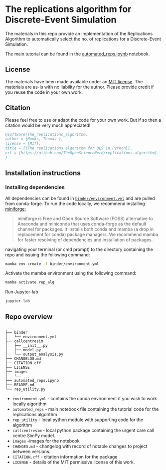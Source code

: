 # The replications algorithm for Discrete-Event Simulation

The materials in this repo provide an implementation of the Replications Algorithm to automatically select the no. of replications for a Discrete-Event Simulation.

The main tutorial can be found in the [automated_reps.ipynb](./automated_reps.ipynb) notebook.

## License

The materials have been made available under an [MIT license](LICENCE).  The materials are as-is with no liability for the author. Please provide credit if you reuse the code in your own work.

## Citation

Please feel free to use or adapt the code for your own work. But if so then a citation would be very much appreciated! 

```bibtex
@software{The_replications_algorithm,
author = {Monks, Thomas },
license = {MIT},
title = {{The replications algorithm for DES in Python}},
url = {https://github.com/TheOpenScienceNerd/replications-algorithm}
}
```

## Installation instructions

### Installing dependencies

All dependencies can be found in [`binder/environment.yml`]() and are pulled from conda-forge.  To run the code locally, we recommend installing [miniforge](https://github.com/conda-forge/miniforge);

> miniforge is Free and Open Source Software (FOSS) alternative to Anaconda and miniconda that uses conda-forge as the default channel for packages. It installs both conda and mamba (a drop in replacement for conda) package managers.  We recommend mamba for faster resolving of dependencies and installation of packages. 

navigating your terminal (or cmd prompt) to the directory containing the repo and issuing the following command:

```bash
mamba env create -f binder/environment.yml
```

Activate the mamba environment using the following command:

```bash
mamba activate rep_alg
```

Run Jupyter-lab

```bash
jupyter-lab
```

## Repo overview

```
.
├── binder
│   └── environment.yml
├── callcentresim
│   ├── __init__.py
│   ├── model.py
│   └── output_analysis.py
├── CHANGELOG.md
├── CITATION.cff
├── LICENSE
├── images
│   └── ...
├── automated_reps.ipynb
├── README.md
└── rep_utility.py
```

* `environment.yml` - contains the conda environment if you wish to work locally algorithm
* `automated_reps` - main notebook file containing the tutorial code for the replications algorithm
* `rep_utility` - local python module with supporting code for the algorithm
* `callcentresim` - local python package containing the urgent care call centre SimPy model.
* `images` -images for the notebook
* `CHANGES.md` - changelog with record of notable changes to project between versions.
* `CITATION.cff` - citation information for the package.
* `LICENSE` - details of the MIT permissive license of this work.



